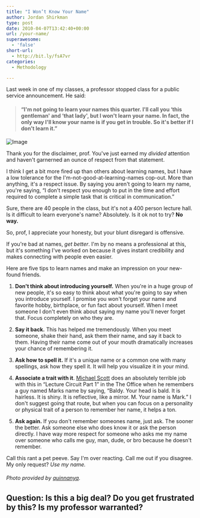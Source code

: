 ```yaml
---
title: "I Won’t Know Your Name"
author: Jordan Shirkman
type: post
date: 2010-04-07T13:42:40+00:00
url: /your-name/
superawesome:
  - 'false'
short-url:
  - http://bit.ly/fsA7vr
categories:
  - Methodology

---
```

Last week in one of my classes, a professor stopped class for a public service announcement. He said:

> #### &#8220;I'm not going to learn your names this quarter. I'll call you &#8216;this gentleman' and &#8216;that lady', but I won't learn your name. In fact, the only way I'll know your name is if you get in trouble. So it's better if I don't learn it.&#8221;

![Image](http://farm3.static.flickr.com/2796/4464205726_662b4d3ce2.jpg) 

Thank you for the disclaimer, prof. You've just earned my _divided_ attention and haven't garnerned an ounce of respect from that statement.

I think I get a bit more fired up than others about learning names, but I have a low tolerance for the I'm-not-good-at-learning-names cop-out. More than anything, it's a respect issue. By saying you aren't going to learn my name, you're saying, &#8220;I don't respect you enough to put in the time and effort required to complete a simple task that is critical in communication.&#8221;

Sure, there are 40 people in the class, but it's not a 400 person lecture hall. Is it difficult to learn everyone's name? Absolutely. Is it ok not to try? **No way.**

So, prof, I appreciate your honesty, but your blunt disregard is offensive.

If you're bad at names, _get better_. I'm by no means a professional at this, but it's something I've worked on because it gives instant credibility and makes connecting with people even easier.

Here are five tips to learn names and make an impression on your new-found friends.

1. **Don't think about introducing yourself.** When you're in a huge group of new people, it's so easy to think about what you're going to say when you introduce yourself. I promise you won't forget your name and favorite hobby, birthplace, or fun fact about yourself. When I meet someone I don't even think about saying my name you'll never forget that. Focus completely on who they are.

2. **Say it back.** This has helped me tremendously. When you meet someone, shake their hand, ask them their name, and say it back to them. Having their name come out of your mouth dramatically increases your chance of remembering it.

3. **Ask how to spell it.** If it's a unique name or a common one with many spellings, ask how they spell it. It will help you visualize it in your mind.

4. **Associate a trait with it**. [Michael Scott](http://en.wikipedia.org/wiki/Michael_Scott_%28The_Office%29) does an absolutely terrible job with this in &#8220;Lecture Circuit Part 1&#8221; in the The Office when he remembers a guy named Marks name by saying, &#8220;Baldy. Your head is bald. It is hairless. It is shiny. It is reflective, like a mirror. M. Your name is Mark.&#8221; I don't suggest going that route, but when you can focus on a personality or physical trait of a person to remember her name, it helps a ton.

5. **Ask again.** If you don't remember someones name, just ask. The sooner the better. Ask someone else who does know it or ask the person directly. I have way more respect for someone who asks me my name over someone who calls me guy, man, dude, or bro because he doesn't remember.

Call this rant a pet peeve. Say I'm over reacting. Call me out if you disagree. My only request? _Use my name._

###### Photo provided by [quinnanya](http://www.flickr.com/photos/quinnanya/4464205726/).

## Question: Is this a big deal? Do you get frustrated by this? Is my professor warranted?
